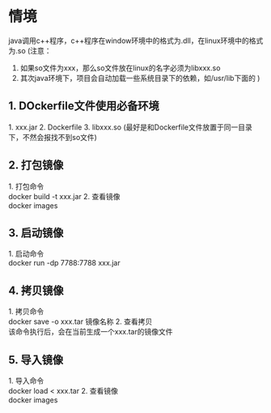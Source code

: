 # 情境
java调用c++程序，c++程序在window环境中的格式为.dll，在linux环境中的格式为.so 
(注意：
1. 如果so文件为xxx，那么so文件放在linux的名字必须为libxxx.so
2. 其次java环境下，项目会自动加载一些系统目录下的依赖，如/usr/lib下面的
)

<h2>1. DOckerfile文件使用必备环境</h2>
  1. xxx.jar
  2. Dockerfile
  3. libxxx.so (最好是和Dockerfile文件放置于同一目录下，不然会报找不到so文件)
 
 <h2>2. 打包镜像</h2>
  1. 打包命令 </br>
    docker build -t xxx.jar
  2. 查看镜像 </br>
    docker images
 
 <h2>3. 启动镜像</h2>
  1. 启动命令 </br>
    docker run -dp 7788:7788 xxx.jar

 <h2>4. 拷贝镜像</h2>
  1. 拷贝命令 </br>
    docker save -o xxx.tar 镜像名称
  2. 查看拷贝 </br>
    该命令执行后，会在当前生成一个xxx.tar的镜像文件
    
  <h2>5. 导入镜像</h2>
   1. 导入命令 </br>
     docker load < xxx.tar
   2. 查看镜像 </br>
     docker images